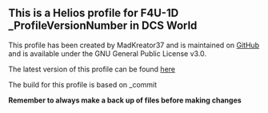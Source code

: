 ## This is a Helios profile for F4U-1D _ProfileVersionNumber in DCS World

This profile has been created by MadKreator37 and is maintained on [GitHub](_ProjectURL) and is available under the GNU General Public License v3.0.

The latest version of this profile can be found [here](_Repository)

The build for this profile is based on _commit

**Remember to always make a back up of files before making changes**

